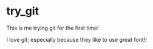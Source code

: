 try_git
=======

This is me trying git for the first time!

I love git; especially because they like to use great font!!
